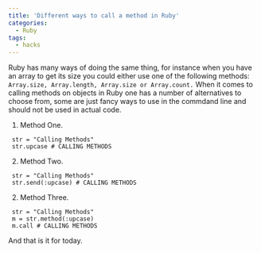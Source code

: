 ```yaml
---
title: 'Different ways to call a method in Ruby'
categories:
  - Ruby
tags:
  - hacks
---
```


Ruby has many ways of doing the same thing, for instance when you have an array to get its size you could either use one of the following methods: `Array.size, Array.length, Array.size or Array.count.`
When it comes to calling methods on objects in Ruby one has a number of alternatives to choose from, some are just fancy ways to use in the commdand line and should not be used in actual code.

1. Method One.

```
 str = "Calling Methods"
 str.upcase # CALLING METHODS

```

2. Method Two.

```
 str = "Calling Methods"
 str.send(:upcase) # CALLING METHODS

```

2. Method Three.

```
 str = "Calling Methods"
 m = str.method(:upcase)
 m.call # CALLING METHODS

```

And that is it for today.
